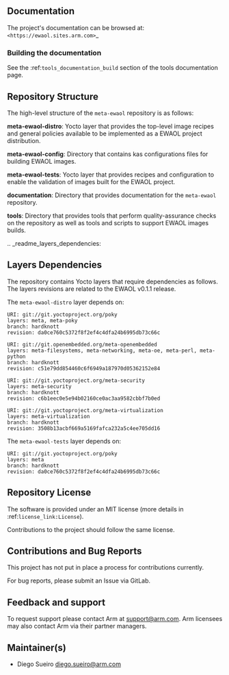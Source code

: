 ## Documentation

The project's documentation can be browsed at: `<https://ewaol.sites.arm.com>`_

### Building the documentation

See the :ref:`tools_documentation_build` section of the tools documentation page.

## Repository Structure

The high-level structure of the `meta-ewaol` repository is as follows:

**meta-ewaol-distro**:
  Yocto layer that provides the top-level image recipes and general policies
  available to be implemented as a EWAOL project distribution.

**meta-ewaol-config**:
  Directory that contains kas configurations files for building EWAOL images.

**meta-ewaol-tests**:
  Yocto layer that provides recipes and configuration to enable the validation
  of images built for the EWAOL project.

**documentation**:
  Directory that provides documentation for the `meta-ewaol` repository.

**tools**:
  Directory that provides tools that perform quality-assurance checks on the
  repository as well as tools and scripts to support EWAOL images builds.

.. _readme_layers_dependencies:

## Layers Dependencies

The repository contains Yocto layers that require dependencies as follows. The
layers revisions are related to the EWAOL v0.1.1 release.

The `meta-ewaol-distro` layer depends on:

    URI: git://git.yoctoproject.org/poky
    layers: meta, meta-poky
    branch: hardknott
    revision: da0ce760c5372f8f2ef4c4dfa24b6995db73c66c

    URI: git://git.openembedded.org/meta-openembedded
    layers: meta-filesystems, meta-networking, meta-oe, meta-perl, meta-python
    branch: hardknott
    revision: c51e79dd854460c6f6949a187970d05362152e84

    URI: git://git.yoctoproject.org/meta-security
    layers: meta-security
    branch: hardknott
    revision: c6b1eec0e5e94b02160ce0ac3aa9582cbbf7b0ed

    URI: git://git.yoctoproject.org/meta-virtualization
    layers: meta-virtualization
    branch: hardknott
    revision: 3508b13acbf669a5169fafca232a5c4ee705dd16


The `meta-ewaol-tests` layer depends on:

    URI: git://git.yoctoproject.org/poky
    layers: meta
    branch: hardknott
    revision: da0ce760c5372f8f2ef4c4dfa24b6995db73c66c

## Repository License

The software is provided under an MIT license (more details in
:ref:`license_link:License`).

Contributions to the project should follow the same license.

## Contributions and Bug Reports

This project has not put in place a process for contributions currently.

For bug reports, please submit an Issue via GitLab.

## Feedback and support

To request support please contact Arm at support@arm.com. Arm licensees may
also contact Arm via their partner managers.

## Maintainer(s)

* Diego Sueiro <diego.sueiro@arm.com>
